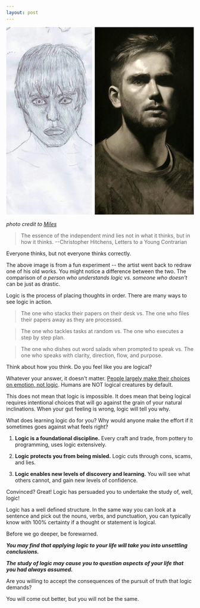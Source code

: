 ```yaml
---
layout: post
---
```




![DrawnAndRedrawn](/assets/img/DrawnAndRedrawn.jpg)

*photo credit to [Miles](https://www.reddit.com/r/pics/comments/5j0eyq/two_self_portraits_i_drew_from_a_mirror_10_years/)*
>The essence of the independent mind lies not in what it thinks, but in how it thinks.
--Christopher Hitchens, Letters to a Young Contrarian


Everyone thinks, but not everyone thinks correctly.

The above image is from a fun experiment -- the artist went back to redraw one of his old works. You might notice a difference between the two. The comparison of _a person who understands logic vs. someone who doesn't_ can be just as drastic.

Logic is the process of placing thoughts in order. There are many ways to see logic in action.

>The one who stacks their papers on their desk
vs.
The one who files their papers away as they are processed.

>The one who tackles tasks at random
vs.
The one who executes a step by step plan.

>The one who dishes out word salads when prompted to speak
vs.
The one who speaks with clarity, direction, flow, and purpose.

Think about how you think. Do you feel like you are logical?

Whatever your answer, it doesn't matter. [People largely make their choices on emotion, not logic](https://bigthink.com/experts-corner/decisions-are-emotional-not-logical-the-neuroscience-behind-decision-making). Humans are NOT logical creatures by default.

This does not mean that logic is impossible. It does mean that being logical requires intentional choices that will go against the grain of your natural inclinations. When your gut feeling is wrong, logic will tell you why.

What does learning logic do for you? Why would anyone make the effort if it sometimes goes against what feels right?



1. **Logic is a foundational discipline.** Every craft and trade, from pottery to programming, uses logic extensively.

2. **Logic protects you from being misled.** Logic cuts through cons, scams, and lies.

3. **Logic enables new levels of discovery and learning.** You will see what others cannot, and gain new levels of confidence.



Convinced? Great! Logic has persuaded you to undertake the study of, well, logic!

Logic has a well defined structure. In the same way you can look at a sentence and pick out the nouns, verbs, and punctuation, you can typically know with 100% certainty if a thought or statement is logical.

Before we go deeper, be forewarned.

_**You may find that applying logic to your life will take you into unsettling conclusions.**_

_**The study of logic may cause you to question aspects of your life that you had always assumed.**_

Are you willing to accept the consequences of the pursuit of truth that logic demands?

You will come out better, but you will not be the same.
